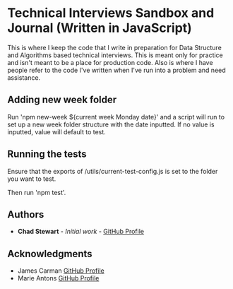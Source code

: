 # Technical Interviews Sandbox and Journal (Written in JavaScript)

This is where I keep the code that I write in preparation for Data Structure and Algorithms based technical interviews. This is meant only for practice and isn't meant to be a place for production code. Also is where I have people refer to the code I've written when I've run into a problem and need assistance. 

## Adding new week folder

Run 'npm new-week ${current week Monday date}' and a script will run to set up a new week folder structure with the date inputted. If no value is inputted, value will default to test.

## Running the tests

Ensure that the exports of /utils/current-test-config.js is set to the folder you want to test.

Then run 'npm test'.

## Authors

* **Chad Stewart** - *Initial work* - [GitHub Profile](https://github.com/chadstewart)

## Acknowledgments

* James Carman [GitHub Profile](https://github.com/jwcarman)
* Marie Antons [GitHub Profile](https://github.com/mrsantons)